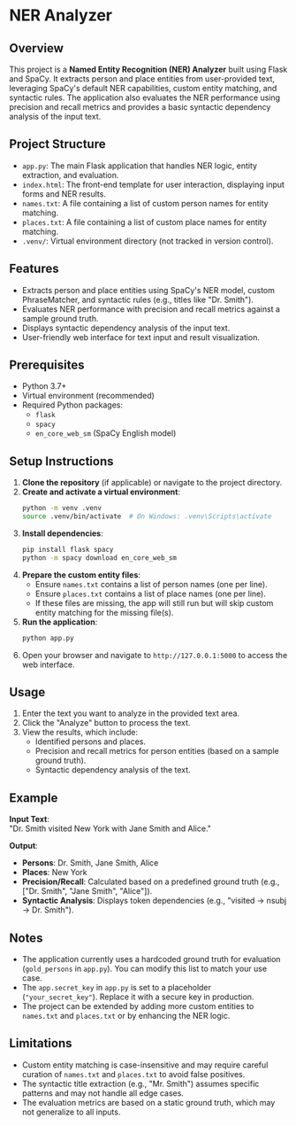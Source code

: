 # NER Analyzer

## Overview
This project is a **Named Entity Recognition (NER) Analyzer** built using Flask and SpaCy. It extracts person and place entities from user-provided text, leveraging SpaCy's default NER capabilities, custom entity matching, and syntactic rules. The application also evaluates the NER performance using precision and recall metrics and provides a basic syntactic dependency analysis of the input text.

## Project Structure
- `app.py`: The main Flask application that handles NER logic, entity extraction, and evaluation.
- `index.html`: The front-end template for user interaction, displaying input forms and NER results.
- `names.txt`: A file containing a list of custom person names for entity matching.
- `places.txt`: A file containing a list of custom place names for entity matching.
- `.venv/`: Virtual environment directory (not tracked in version control).

## Features
- Extracts person and place entities using SpaCy's NER model, custom PhraseMatcher, and syntactic rules (e.g., titles like "Dr. Smith").
- Evaluates NER performance with precision and recall metrics against a sample ground truth.
- Displays syntactic dependency analysis of the input text.
- User-friendly web interface for text input and result visualization.

## Prerequisites
- Python 3.7+
- Virtual environment (recommended)
- Required Python packages:
  - `flask`
  - `spacy`
  - `en_core_web_sm` (SpaCy English model)

## Setup Instructions
1. **Clone the repository** (if applicable) or navigate to the project directory.
2. **Create and activate a virtual environment**:
   ```bash
   python -m venv .venv
   source .venv/bin/activate  # On Windows: .venv\Scripts\activate
   ```
3. **Install dependencies**:
   ```bash
   pip install flask spacy
   python -m spacy download en_core_web_sm
   ```
4. **Prepare the custom entity files**:
   - Ensure `names.txt` contains a list of person names (one per line).
   - Ensure `places.txt` contains a list of place names (one per line).
   - If these files are missing, the app will still run but will skip custom entity matching for the missing file(s).
5. **Run the application**:
   ```bash
   python app.py
   ```
6. Open your browser and navigate to `http://127.0.0.1:5000` to access the web interface.

## Usage
1. Enter the text you want to analyze in the provided text area.
2. Click the "Analyze" button to process the text.
3. View the results, which include:
   - Identified persons and places.
   - Precision and recall metrics for person entities (based on a sample ground truth).
   - Syntactic dependency analysis of the text.

## Example
**Input Text**:  
"Dr. Smith visited New York with Jane Smith and Alice."

**Output**:  
- **Persons**: Dr. Smith, Jane Smith, Alice  
- **Places**: New York  
- **Precision/Recall**: Calculated based on a predefined ground truth (e.g., ["Dr. Smith", "Jane Smith", "Alice"]).  
- **Syntactic Analysis**: Displays token dependencies (e.g., "visited -> nsubj -> Dr. Smith").

## Notes
- The application currently uses a hardcoded ground truth for evaluation (`gold_persons` in `app.py`). You can modify this list to match your use case.
- The `app.secret_key` in `app.py` is set to a placeholder (`"your_secret_key"`). Replace it with a secure key in production.
- The project can be extended by adding more custom entities to `names.txt` and `places.txt` or by enhancing the NER logic.

## Limitations
- Custom entity matching is case-insensitive and may require careful curation of `names.txt` and `places.txt` to avoid false positives.
- The syntactic title extraction (e.g., "Mr. Smith") assumes specific patterns and may not handle all edge cases.
- The evaluation metrics are based on a static ground truth, which may not generalize to all inputs.

